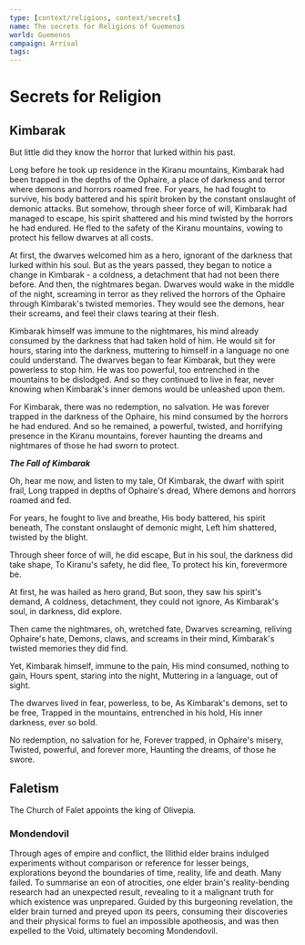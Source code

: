 ```yaml
---
type: [context/religions, context/secrets]
name: The secrets for Religions of Guemenos
world: Guemenos
campaign: Arrival
tags: 
---
```


# Secrets for Religion

## Kimbarak 

But little did they know the horror that lurked within his past.

Long before he took up residence in the Kiranu mountains, Kimbarak had been trapped in the depths of the Ophaire, a place of darkness and terror where demons and horrors roamed free. For years, he had fought to survive, his body battered and his spirit broken by the constant onslaught of demonic attacks. But somehow, through sheer force of will, Kimbarak had managed to escape, his spirit shattered and his mind twisted by the horrors he had endured. He fled to the safety of the Kiranu mountains, vowing to protect his fellow dwarves at all costs.

At first, the dwarves welcomed him as a hero, ignorant of the darkness that lurked within his soul. But as the years passed, they began to notice a change in Kimbarak - a coldness, a detachment that had not been there before. And then, the nightmares began. Dwarves would wake in the middle of the night, screaming in terror as they relived the horrors of the Ophaire through Kimbarak's twisted memories. They would see the demons, hear their screams, and feel their claws tearing at their flesh.

Kimbarak himself was immune to the nightmares, his mind already consumed by the darkness that had taken hold of him. He would sit for hours, staring into the darkness, muttering to himself in a language no one could understand. The dwarves began to fear Kimbarak, but they were powerless to stop him. He was too powerful, too entrenched in the mountains to be dislodged. And so they continued to live in fear, never knowing when Kimbarak's inner demons would be unleashed upon them.

For Kimbarak, there was no redemption, no salvation. He was forever trapped in the darkness of the Ophaire, his mind consumed by the horrors he had endured. And so he remained, a powerful, twisted, and horrifying presence in the Kiranu mountains, forever haunting the dreams and nightmares of those he had sworn to protect.

***The Fall of Kimbarak***

Oh, hear me now, and listen to my tale,
Of Kimbarak, the dwarf with spirit frail,
Long trapped in depths of Ophaire's dread,
Where demons and horrors roamed and fed.

For years, he fought to live and breathe,
His body battered, his spirit beneath,
The constant onslaught of demonic might,
Left him shattered, twisted by the blight.

Through sheer force of will, he did escape,
But in his soul, the darkness did take shape,
To Kiranu's safety, he did flee,
To protect his kin, forevermore be.

At first, he was hailed as hero grand,
But soon, they saw his spirit's demand,
A coldness, detachment, they could not ignore,
As Kimbarak's soul, in darkness, did explore.

Then came the nightmares, oh, wretched fate,
Dwarves screaming, reliving Ophaire's hate,
Demons, claws, and screams in their mind,
Kimbarak's twisted memories they did find.

Yet, Kimbarak himself, immune to the pain,
His mind consumed, nothing to gain,
Hours spent, staring into the night,
Muttering in a language, out of sight.

The dwarves lived in fear, powerless, to be,
As Kimbarak's demons, set to be free,
Trapped in the mountains, entrenched in his hold,
His inner darkness, ever so bold.

No redemption, no salvation for he,
Forever trapped, in Ophaire's misery,
Twisted, powerful, and forever more,
Haunting the dreams, of those he swore.

## Faletism

The Church of Falet appoints the king of Olivepia.

### Mondendovil

Through ages of empire and conflict, the Illithid elder brains indulged experiments without comparison or reference for lesser beings, explorations beyond the boundaries of time, reality, life and death. Many failed. To summarise an eon of atrocities, one elder brain's reality-bending research had an unexpected result, revealing to it a malignant truth for which existence was unprepared. Guided by this burgeoning revelation, the elder brain turned and preyed upon its peers, consuming their discoveries and their physical forms to fuel an impossible apotheosis, and was then expelled to the Void, ultimately becoming Mondendovil.
